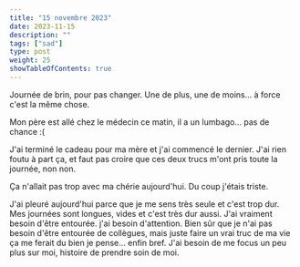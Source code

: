 ```yaml
---
title: "15 novembre 2023"
date: 2023-11-15
description: ""
tags: ["sad"]
type: post
weight: 25
showTableOfContents: true
---
```


Journée de brin, pour pas changer. Une de plus, une de moins... à force c'est la même chose.

Mon père est allé chez le médecin ce matin, il a un lumbago... pas de chance :(

J'ai terminé le cadeau pour ma mère et j'ai commencé le dernier. J'ai rien foutu à part ça, et faut pas croire que ces deux trucs m'ont pris toute la journée, non non.

Ça n'allait pas trop avec ma chérie aujourd'hui. Du coup j'étais triste.

J'ai pleuré aujourd'hui parce que je me sens très seule et c'est trop dur. Mes journées sont longues, vides et c'est très dur aussi. J'ai vraiment besoin d'être entourée. j'ai besoin d'attention. Bien sûr que je n'ai pas besoin d'être entourée de collègues, mais juste faire un vrai truc de ma vie ça me ferait du bien je pense... enfin bref. J'ai besoin de me focus un peu plus sur moi, histoire de prendre soin de moi.